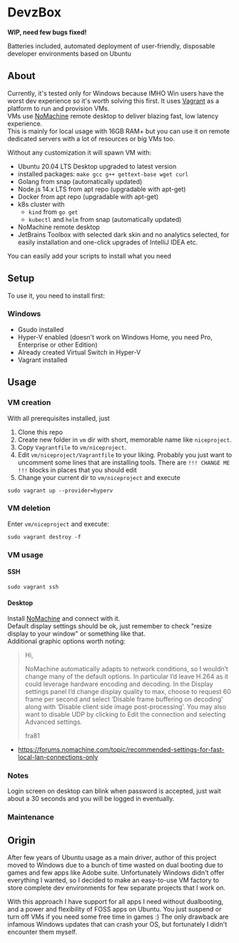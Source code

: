 # DevzBox

**WIP, need few bugs fixed!**

Batteries included, automated deployment of user-friendly, disposable developer environments based on Ubuntu

## About

Currently, it's tested only for Windows because IMHO Win users have the worst dev experience so it's worth solving this first.
It uses [Vagrant](https://www.vagrantup.com/intro) as a platform to run and provision VMs.  
VMs use [NoMachine](https://www.nomachine.com/) remote desktop to deliver blazing fast, low latency experience.  
This is mainly for local usage with 16GB RAM+ but you can use it on remote dedicated servers with a lot of resources or big VMs too.

Without any customization it will spawn VM with:
- Ubuntu 20.04 LTS Desktop upgraded to latest version
- installed packages: `make gcc g++ gettext-base wget curl`
- Golang from snap (automatically updated)
- Node.js 14.x LTS from apt repo (upgradable with apt-get)
- Docker from apt repo (upgradable with apt-get)
- k8s cluster with 
  - `kind` from `go get`
  - `kubectl` and `helm` from snap (automatically updated)
- NoMachine remote desktop
- JetBrains Toolbox with selected dark skin and no analytics selected, for easily installation and one-click upgrades of IntelliJ IDEA etc.

You can easily add your scripts to install what you need

## Setup

To use it, you need to install first:

### Windows

- Gsudo installed
- Hyper-V enabled (doesn't work on Windows Home, you need Pro, Enterprise or other Edition)
- Already created Virtual Switch in Hyper-V
- Vagrant installed

## Usage

### VM creation

With all prerequisites installed, just 
1. Clone this repo 
1. Create new folder in `vm` dir with short, memorable name like `niceproject`. 
1. Copy `Vagrantfile` to `vm/niceproject`. 
1. Edit `vm/niceproject/Vagrantfile` to your liking. 
   Probably you just want to uncomment some lines that are installing tools. 
   There are `!!! CHANGE ME !!!` blocks in places that you should edit 
1. Change your current dir to `vm/niceproject` and execute 
```
sudo vagrant up --provider=hyperv
```

### VM deletion

Enter `vm/niceproject` and execute:
```
sudo vagrant destroy -f
```

### VM usage

#### SSH

```
sudo vagrant ssh
```

#### Desktop

Install [NoMachine](https://www.nomachine.com/) and connect with it.  
Default display settings should be ok, just remember to check "resize display to your window" or something like that.  
Additional graphic options worth noting:

>Hi,
>
>NoMachine automatically adapts to network conditions, so I wouldn’t change many of the default options. In particular I’d leave H.264 as it could leverage hardware encoding and decoding.  In the Display settings panel I’d change display quality to max, choose to request 60 frame per second and select ‘Disable frame buffering on decoding’ along with ‘Disable client side image post-processing’. You may also want to disable UDP by clicking to Edit the connection and selecting Advanced settings.
>
>fra81
* https://forums.nomachine.com/topic/recommended-settings-for-fast-local-lan-connections-only

### Notes

Login screen on desktop can blink when password is accepted, just wait about a 30 seconds and you will be logged in eventually.

### Maintenance

## Origin

After few years of Ubuntu usage as a main driver, author of this project moved to Windows due to a bunch of time wasted on dual booting due to games and few apps like Adobe suite. Unfortunately Windows didn't offer everything I wanted, so I decided to make an easy-to-use VM factory to store complete dev environments for few separate projects that I work on.

With this approach I have support for all apps I need without dualbooting, and a power and flexibility of FOSS apps on Ubuntu. You just suspend or turn off VMs if you need some free time in games :)
The only drawback are infamous Windows updates that can crash your OS, but fortunately I didn't encounter them myself. 

